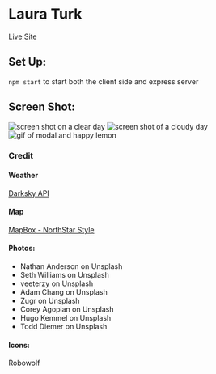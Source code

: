 # Laura Turk

[Live Site](https://lemonade-weather.herokuapp.com/)

## Set Up:
`npm start`
to start both the client side and express server

## Screen Shot:
![screen shot on a clear day](http://i.imgur.com/WFmzCAu.png)
![screen shot of a cloudy day](http://i.imgur.com/Inf92ap.png)
![gif of modal and happy lemon](http://g.recordit.co/lpxoJmotHK.gif)

### Credit
#### Weather
[Darksky API](https://darksky.net/dev)

#### Map
[MapBox - NorthStar Style](https://www.mapbox.com/)

#### Photos:
* Nathan Anderson on Unsplash
* Seth Williams on Unsplash
* veeterzy on Unsplash
* Adam Chang on Unsplash
* Zugr on Unsplash
* Corey Agopian on Unsplash
* Hugo Kemmel on Unsplash
* Todd Diemer on Unsplash

#### Icons:
Robowolf

